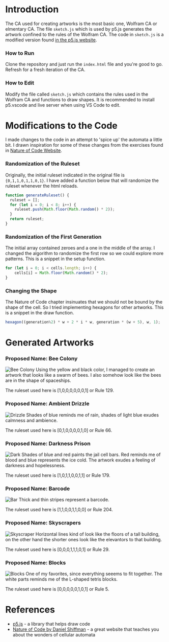 # Introduction

The CA used for creating artworks is the most basic one, Wolfram CA or elmentary CA. The file `sketch.js` which is used by p5.js generates the artwork confined to the rules of the Wolfram CA. The code in `sketch.js` is a modified version found [in the p5.js website](https://p5js.org/examples/simulate-wolfram-ca.html).

### How to Run
Clone the repository and just run the `index.html` file and you're good to go. Refresh for a fresh iteration of the CA.

### How to Edit
Modify the file called `sketch.js` which contains the rules used in the Wolfram CA and functions to draw shapes. It is recommended to install p5.vscode and live server when using VS Code to edit.

# Modifications to the Code
I made changes to the code in an attempt to 'spice up' the automata a little bit. I drawn inspiration for some of these changes from the exercises found in [Nature of Code Website](https://natureofcode.com/book/chapter-7-cellular-automata/).

### Randomization of the Ruleset
Originally, the initial ruleset indicated in the original file is `{0,1,1,0,1,1,0,1}`. I have added a function below that will randomize the ruleset whenever the html reloads.
```js
function generateRuleset() {
  ruleset = [];
  for (let i = 0; i < 8; i++) {
    ruleset.push(Math.floor(Math.random() * 2));
  }
  return ruleset;
}
```
### Randomization of the First Generation
The initial array contained zeroes and a one in the middle of the array. I changed the algorithm to randomize the first row so we could explore more patterns. This is a snippet in the setup function.
```js
for (let i = 0; i < cells.length; i++) {
    cells[i] = Math.floor(Math.random() * 2);
}
```
### Changing the Shape
The Nature of Code chapter insinuates that we should not be bound by the shape of the cell. So I tried implementing hexagons for other artworks. This is a snippet in the draw function.
```js
hexagon((generation%2) * w + 2 * i * w, generation * (w + 5), w, 1);
```
# Generated Artworks
### Proposed Name: Bee Colony
![Bee Colony](/artworks/beecolony.jpg)
Using the yellow and black color, I managed to create an artwork that looks like a swarm of bees. I also somehow look like the bees are in the shape of spaceships.

The ruleset used here is [1,0,0,0,0,0,0,1] or Rule 129.

### Proposed Name: Ambient Drizzle
![Drizzle](artworks/drizzle.jpg)
Shades of blue reminds me of rain, shades of light blue exudes calmness and ambience.

The ruleset used here is [0,1,0,0,0,0,1,0] or Rule 66.

### Proposed Name: Darkness Prison
![Dark](artworks/darkness.jpg)
Shades of blue and red paints the jail cell bars. Red reminds me of blood and blue represents the ice cold. The artwork exudes a feeling of darkness and hopelessness.

The ruleset used here is [1,0,1,1,0,0,1,1] or Rule 179.
### Proposed Name: Barcode
![Bar](artworks/barcode.jpg)
Thick and thin stripes represent a barcode.

The ruleset used here is [1,1,0,0,1,1,0,0] or Rule 204.

### Proposed Name: Skyscrapers
![Skyscraper](artworks/skyscrapers.jpg)
Horizontal lines kind of look like the floors of a tall building, on the other hand the shorter ones look like the elevantors to that building.

The ruleset used here is [0,0,0,1,1,1,0,1] or Rule 29.
### Proposed Name: Blocks
![Blocks](artworks/tetris.jpg)
One of my favorites, since everything seeems to fit together. The white parts reminds me of the L-shaped tetris blocks.

The ruleset used here is [0,0,0,0,0,1,0,1] or Rule 5.

# References
- [p5.js](https://p5js.org/) - a library that helps draw code
- [Nature of Code by Daniel Shiffman](https://natureofcode.com/book/chapter-7-cellular-automata/) - a great website that teaches you about the wonders of cellular automata
